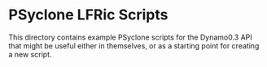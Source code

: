 # PSyclone LFRic Scripts

This directory contains example PSyclone scripts for the Dynamo0.3 API
that might be useful either in themselves, or as a starting point for
creating a new script.
